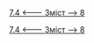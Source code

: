 [7.4 <--- ](7_4.md) [   Зміст   ](README.md) [--> 8](8.md)



[7.4 <--- ](7_4.md) [   Зміст   ](README.md) [--> 8](8.md)